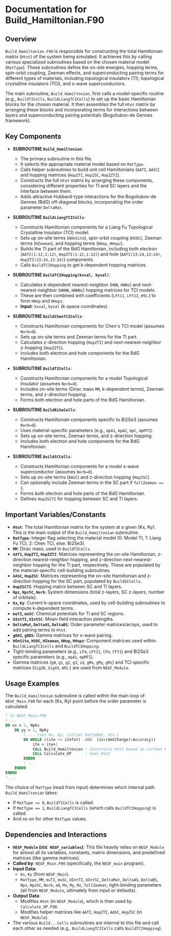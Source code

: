 # Documentation for Build_Hamiltonian.F90

## Overview

`Build_Hamiltonian.F90` is responsible for constructing the total Hamiltonian matrix (`Htot`) of the system being simulated. It achieves this by calling various specialized subroutines based on the chosen material model (`MatType`). These subroutines define the on-site energies, hopping terms, spin-orbit coupling, Zeeman effects, and superconducting pairing terms for different types of materials, including topological insulators (TI), topological crystalline insulators (TCI), and s-wave superconductors.

The main subroutine, `Build_Hamiltonian`, first calls a model-specific routine (e.g., `BuildTICells`, `BuildLiangTCICells`) to set up the basic Hamiltonian blocks for the chosen material. It then assembles the full `Htot` matrix by arranging these blocks and incorporating terms for interactions between layers and superconducting pairing potentials (Bogoliubov-de Gennes framework).

## Key Components

*   **SUBROUTINE `Build_Hamiltonian`**:
    *   The primary subroutine in this file.
    *   It selects the appropriate material model based on `MatType`.
    *   Calls helper subroutines to build unit cell Hamiltonians (`AATI`, `AASC`) and hopping matrices (`HopZTI`, `HopZSC`, `HopZZTI`).
    *   Constructs the full `Htot` matrix by arranging these components, considering different properties for TI and SC layers and the interface between them.
    *   Adds attractive Hubbard-type interactions for the Bogoliubov-de Gennes (BdG) off-diagonal blocks, incorporating the order parameter `DeltaMat`.

*   **SUBROUTINE `BuildLiangTCICells`**:
    *   Constructs Hamiltonian components for a Liang Fu Topological Crystalline Insulator (TCI) model.
    *   Sets up on-site terms (`HOnSite`), spin-orbit coupling (`HSOC`), Zeeman terms (`HZeeman`), and hopping terms (`HHop`, `HHopz`).
    *   Builds the TI part of the BdG Hamiltonian, including both electron (`AATI(1:12,1:12)`, `HopZTI(1:12,1:12)`) and hole (`AATI(13:24,13:24)`, `HopZTI(13:24,13:24)`) components.
    *   Calls `BuildTCIHopping` to get k-dependent hopping matrices.

*   **SUBROUTINE `BuildTCIHopping(kxval, kyval)`**:
    *   Calculates k-dependent nearest-neighbor (`HNN`, `HNNz`) and next-nearest-neighbor (`HNNN`, `HNNNz`) hopping matrices for TCI models.
    *   These are then combined with coefficients (`LFt11`, `LFt12`, etc.) to form `HHop` and `HHopz`.
    *   **Input**: `kxval`, `kyval` (k-space coordinates).

*   **SUBROUTINE `BuildChenTCICells`**:
    *   Constructs Hamiltonian components for Chen's TCI model (assumes `Norb=8`).
    *   Sets up on-site terms and Zeeman terms for the TI part.
    *   Calculates z-direction hopping (`HopZTI`) and next-nearest-neighbor z-hopping (`HopZZTI`).
    *   Includes both electron and hole components for the BdG Hamiltonian.

*   **SUBROUTINE `BuildTICells`**:
    *   Constructs Hamiltonian components for a model Topological Insulator (assumes `Norb=8`).
    *   Includes on-site terms (Dirac mass `MM`, k-dependent terms), Zeeman terms, and z-direction hopping.
    *   Forms both electron and hole parts of the BdG Hamiltonian.

*   **SUBROUTINE `BuildBiSeCells`**:
    *   Constructs Hamiltonian components specific to Bi2Se3 (assumes `Norb=8`).
    *   Uses material-specific parameters (e.g., `mpA1`, `mpA2`, `mpC`, `mpMTI`).
    *   Sets up on-site terms, Zeeman terms, and z-direction hopping.
    *   Includes both electron and hole components for the BdG Hamiltonian.

*   **SUBROUTINE `BuildSCCells`**:
    *   Constructs Hamiltonian components for a model s-wave superconductor (assumes `Norb=8`).
    *   Sets up on-site terms (`AASC`) and z-direction hopping (`HopZSC`).
    *   Can optionally include Zeeman terms in the SC part if `fullZeeman == 1`.
    *   Forms both electron and hole parts of the BdG Hamiltonian.
    *   Defines `HopZSCTI` for hopping between SC and TI layers.

## Important Variables/Constants

*   **`Htot`**: The total Hamiltonian matrix for the system at a given (Kx, Ky). This is the main output of the `Build_Hamiltonian` subroutine.
*   **`MatType`**: Integer flag selecting the material model (0: Model TI, 1: Liang Fu TCI, 2: Chen TCI, else: Bi2Se3).
*   **`MM`**: Dirac mass, used in `BuildTICells`.
*   **`AATI`, `HopZTI`, `HopZZTI`**: Matrices representing the on-site Hamiltonian, z-direction nearest-neighbor hopping, and z-direction next-nearest-neighbor hopping for the TI part, respectively. These are populated by the material-specific cell-building subroutines.
*   **`AASC`, `HopZSC`**: Matrices representing the on-site Hamiltonian and z-direction hopping for the SC part, populated by `BuildSCCells`.
*   **`HopZSCTI`**: Hopping matrix between SC and TI layers.
*   **`Npz`, `NpzSC`, `Norb`**: System dimensions (total z-layers, SC z-layers, number of orbitals).
*   **`Kx`, `Ky`**: Current k-space coordinates, used by cell-building subroutines to compute k-dependent terms.
*   **`muTI`, `muSC`**: Chemical potentials for TI and SC regions.
*   **`UIntTI`, `UIntSC`**: Mean-field interaction strengths.
*   **`DeltaMat`, `DeltaAS`, `DeltaBS`**: Order parameter matrices/arrays, used to add pairing terms to `Htot`.
*   **`gDAS`, `gDBS`**: Gamma matrices for s-wave pairing.
*   **`HOnSite`, `HSOC`, `HZeeman`, `HHop`, `HHopz`**: Component matrices used within `BuildLiangTCICells` and `BuildTCIHopping`.
*   Tight-binding parameters (e.g., `LFm`, `LFt11`, `CFm`, `CFt1`) and Bi2Se3 specific parameters (e.g., `mpA1`, `mpMTI`).
*   Gamma matrices (`g0`, `g1`, `g2`, `g3`, `id`, `gMx`, `gMy`, `gMz`) and TCI specific matrices (`SigZ0`, `SigXX`, etc.) are used from `NEGF_Module`.

## Usage Examples

The `Build_Hamiltonian` subroutine is called within the main loop of `NEGF_Main.F90` for each (Kx, Ky) point before the order parameter is calculated.

```fortran
! In NEGF_Main.F90
! ...
DO xx = 1, NpKx
    DO yy = 1, NpKy
        ! ... (set Kx, Ky, initial DeltaMat, etc.)
        DO WHILE ((ite <= iteTot) .AND. (abs(AmtChange)>Accuracy))
            ite = ite+1
            CALL Build_Hamiltonian ! Constructs Htot based on current Kx, Ky, DeltaMat
            CALL Calculate_OP      ! Uses Htot
        ENDDO
        ! ...
    ENDDO
ENDDO
! ...
```
The choice of `MatType` (read from input) determines which internal path `Build_Hamiltonian` takes:
*   If `MatType == 0`, `BuildTICells` is called.
*   If `MatType == 1`, `BuildLiangTCICells` (which calls `BuildTCIHopping`) is called.
*   And so on for other `MatType` values.

## Dependencies and Interactions

*   **`NEGF_Module` (`USE NEGF_variables`)**: This file heavily relies on `NEGF_Module` for almost all its variables, constants, matrix dimensions, and predefined matrices (like gamma matrices).
*   **Called by**: `NEGF_Main.F90` (specifically, the `NEGF_main` program).
*   **Input Data**:
    *   `Kx`, `Ky` (from `NEGF_Main`).
    *   `MatType`, `MM`, `muTI`, `muSC`, `UIntTI`, `UIntSC`, `DeltaMat`, `DeltaAS`, `DeltaBS`, `Npz`, `NpzSC`, `Norb`, `a0`, `Mx`, `My`, `Mz`, `fullZeeman`, tight-binding parameters (all from `NEGF_Module`, ultimately from input or defaults).
*   **Output Data**:
    *   Modifies `Htot` (in `NEGF_Module`), which is then used by `Calculate_OP.F90`.
    *   Modifies helper matrices like `AATI`, `HopZTI`, `AASC`, `HopZSC` (in `NEGF_Module`).
*   The various `Build...Cells` subroutines are internal to this file and call each other as needed (e.g., `BuildLiangTCICells` calls `BuildTCIHopping`).
